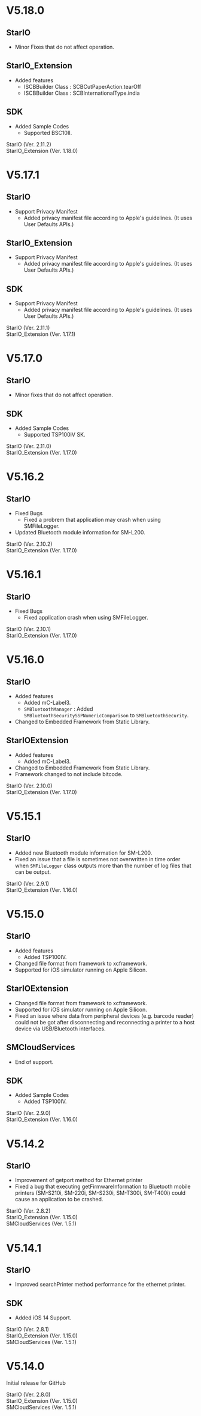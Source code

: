 # V5.18.0

## StarIO
- Minor Fixes that do not affect operation.

## StarIO_Extension
- Added features
   * ISCBBuilder Class : SCBCutPaperAction.tearOff
   * ISCBBuilder Class : SCBInternationalType.india

## SDK
- Added Sample Codes
   * Supported BSC10II.

StarIO (Ver. 2.11.2)<br>
StarIO_Extension (Ver. 1.18.0)


# V5.17.1

## StarIO
- Support Privacy Manifest
   * Added privacy manifest file according to Apple's guidelines. (It uses User Defaults APIs.)

## StarIO_Extension
- Support Privacy Manifest
   * Added privacy manifest file according to Apple's guidelines. (It uses User Defaults APIs.)

## SDK
- Support Privacy Manifest
   * Added privacy manifest file according to Apple's guidelines. (It uses User Defaults APIs.)

StarIO (Ver. 2.11.1)<br>
StarIO_Extension (Ver. 1.17.1)


# V5.17.0

## StarIO
- Minor fixes that do not affect operation.

## SDK
- Added Sample Codes
   * Supported TSP100IV SK.

StarIO (Ver. 2.11.0)<br>
StarIO_Extension (Ver. 1.17.0)


# V5.16.2

## StarIO
- Fixed Bugs
  * Fixed a probrem that application may crash when using SMFileLogger.
- Updated Bluetooth module information for SM-L200.

StarIO (Ver. 2.10.2)<br>
StarIO_Extension (Ver. 1.17.0)


# V5.16.1

## StarIO
- Fixed Bugs
  * Fixed application crash when using SMFileLogger.

StarIO (Ver. 2.10.1)<br>
StarIO_Extension (Ver. 1.17.0)


# V5.16.0

## StarIO
- Added features
  * Added mC-Label3.
  * `SMBluetoothManager` : Added `SMBluetoothSecuritySSPNumericComparison` to `SMBluetoothSecurity`.
- Changed to Embedded Framework from Static Library.

## StarIOExtension
- Added features
  * Added mC-Label3.
- Changed to Embedded Framework from Static Library.
- Framework changed to not include bitcode.

StarIO (Ver. 2.10.0)<br>
StarIO_Extension (Ver. 1.17.0)


# V5.15.1

## StarIO
- Added new Bluetooth module information for SM-L200.
- Fixed an issue that a file is sometimes not overwritten in time order when `SMFileLogger` class outputs more than the number of log files that can be output.

StarIO (Ver. 2.9.1)<br>
StarIO_Extension (Ver. 1.16.0)


# V5.15.0

## StarIO
- Added features
  * Added TSP100IV.
- Changed file format from framework to xcframework.
- Supported for iOS simulator running on Apple Silicon.
        
## StarIOExtension
- Changed file format from framework to xcframework.
- Supported for iOS simulator running on Apple Silicon.
- Fixed an issue where data from peripheral devices (e.g. barcode reader) could not be got after disconnecting and reconnecting a printer to a host device via USB/Bluetooth interfaces.

## SMCloudServices
- End of support.

## SDK
- Added Sample Codes
  * Added TSP100IV.

StarIO (Ver. 2.9.0)<br>
StarIO_Extension (Ver. 1.16.0)


# V5.14.2

## StarIO
- Improvement of getport method for Ethernet printer
- Fixed a bug that executing getFirmwareInformation to Bluetooth mobile printers (SM-S210i, SM-220i, SM-S230i, SM-T300i, SM-T400i) could cause an application to be crashed.

StarIO (Ver. 2.8.2)<br>
StarIO_Extension (Ver. 1.15.0)<br>
SMCloudServices (Ver. 1.5.1)


# V5.14.1

## StarIO
- Improved searchPrinter method performance for the ethernet printer.

## SDK
- Added iOS 14 Support.

StarIO (Ver. 2.8.1)<br>
StarIO_Extension (Ver. 1.15.0)<br>
SMCloudServices (Ver. 1.5.1)


# V5.14.0

Initial release for GitHub

StarIO (Ver. 2.8.0)<br>
StarIO_Extension (Ver. 1.15.0)<br>
SMCloudServices (Ver. 1.5.1)

